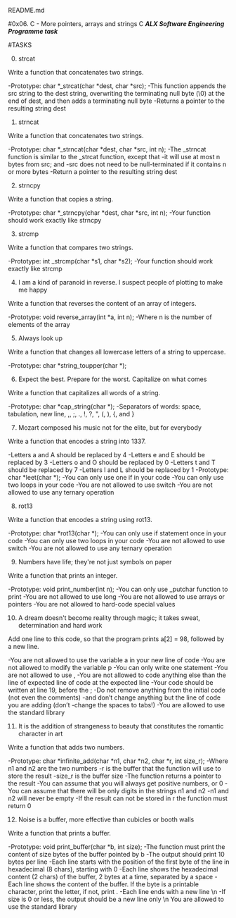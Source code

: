 README.md

#0x06. C - More pointers, arrays and strings C
***ALX Software Engineering Programme task***

#TASKS

0. strcat

Write a function that concatenates two strings.

-Prototype: char *_strcat(char *dest, char *src);
-This function appends the src string to the dest string, overwriting the  terminating null byte (\0) at the end of dest, and then adds a terminating null byte
-Returns a pointer to the resulting string dest

1. strncat

Write a function that concatenates two strings.

-Prototype: char *_strncat(char *dest, char *src, int n);
-The _strncat function is similar to the _strcat function, except that
	-it will use at most n bytes from src; and
	-src does not need to be null-terminated if it contains n or more bytes
-Return a pointer to the resulting string dest

2. strncpy

Write a function that copies a string.

-Prototype: char *_strncpy(char *dest, char *src, int n);
-Your function should work exactly like strncpy

3. strcmp

Write a function that compares two strings.

-Prototype: int _strcmp(char *s1, char *s2);
-Your function should work exactly like strcmp

4. I am a kind of paranoid in reverse. I suspect people of plotting to make me happy

Write a function that reverses the content of an array of integers.

-Prototype: void reverse_array(int *a, int n);
-Where n is the number of elements of the array

5. Always look up

Write a function that changes all lowercase letters of a string to uppercase.

-Prototype: char *string_toupper(char *);

6. Expect the best. Prepare for the worst. Capitalize on what comes

Write a function that capitalizes all words of a string.

-Prototype: char *cap_string(char *);
-Separators of words: space, tabulation, new line, ,, ;, ., !, ?, ", (, ), {, and }

7. Mozart composed his music not for the elite, but for everybody

Write a function that encodes a string into 1337.

-Letters a and A should be replaced by 4
-Letters e and E should be replaced by 3
-Letters o and O should be replaced by 0
-Letters t and T should be replaced by 7
-Letters l and L should be replaced by 1
-Prototype: char *leet(char *);
-You can only use one if in your code
-You can only use two loops in your code
-You are not allowed to use switch
-You are not allowed to use any ternary operation

8. rot13

Write a function that encodes a string using rot13.

-Prototype: char *rot13(char *);
-You can only use if statement once in your code
-You can only use two loops in your code
-You are not allowed to use switch
-You are not allowed to use any ternary operation

9. Numbers have life; they're not just symbols on paper

Write a function that prints an integer.

-Prototype: void print_number(int n);
-You can only use _putchar function to print
-You are not allowed to use long
-You are not allowed to use arrays or pointers
-You are not allowed to hard-code special values

10. A dream doesn't become reality through magic; it takes sweat, determination and hard work

Add one line to this code, so that the program prints a[2] = 98, followed by a new line.

-You are not allowed to use the variable a in your new line of code
-You are not allowed to modify the variable p
-You can only write one statement
-You are not allowed to use ,
-You are not allowed to code anything else than the line of expected line of code at the expected line
-Your code should be written at line 19, before the ;
-Do not remove anything from the initial code (not even the comments)
-and don’t change anything but the line of code you are adding (don’t -change the spaces to tabs!)
-You are allowed to use the standard library

11. It is the addition of strangeness to beauty that constitutes the romantic character in art

Write a function that adds two numbers.

-Prototype: char *infinite_add(char *n1, char *n2, char *r, int size_r);
-Where n1 and n2 are the two numbers
-r is the buffer that the function will use to store the result
-size_r is the buffer size
-The function returns a pointer to the result
-You can assume that you will always get positive numbers, or 0
-You can assume that there will be only digits in the strings n1 and n2
-n1 and n2 will never be empty
-If the result can not be stored in r the function must return 0

12. Noise is a buffer, more effective than cubicles or booth walls

Write a function that prints a buffer.

-Prototype: void print_buffer(char *b, int size);
-The function must print the content of size bytes of the buffer pointed by b
-The output should print 10 bytes per line
-Each line starts with the position of the first byte of the line in hexadecimal (8 chars), starting with 0
-Each line shows the hexadecimal content (2 chars) of the buffer, 2 bytes at a time, separated by a space
-Each line shows the content of the buffer. If the byte is a printable character, print the letter, if not, print .
-Each line ends with a new line \n
-If size is 0 or less, the output should be a new line only \n
You are allowed to use the standard library
